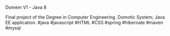 Domem V1 - Java 8

Final project of the Degree in Computer Engineering. 
Domotic System; Java EE application. #java #javascript #HTML #CSS #spring #hibernate #maven #mysql
